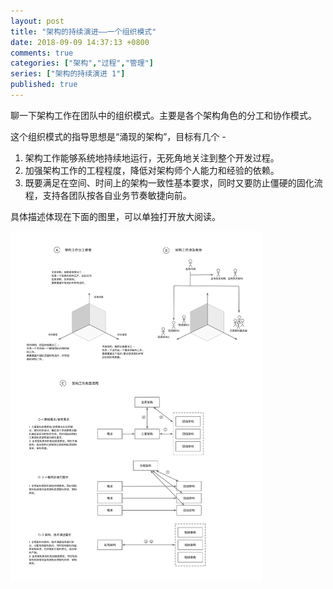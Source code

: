 ```yaml
---
layout: post
title: "架构的持续演进——一个组织模式"
date: 2018-09-09 14:37:13 +0800
comments: true
categories: ["架构","过程","管理"]
series: ["架构的持续演进 1"]
published: true
---
```


聊一下架构工作在团队中的组织模式。主要是各个架构角色的分工和协作模式。

<!-- more-->

这个组织模式的指导思想是“涌现的架构”，目标有几个 - 

1. 架构工作能够系统地持续地运行，无死角地关注到整个开发过程。
2. 加强架构工作的工程程度，降低对架构师个人能力和经验的依赖。
3. 既要满足在空间、时间上的架构一致性基本要求，同时又要防止僵硬的固化流程，支持各团队按各自业务节奏敏捷向前。

具体描述体现在下面的图里，可以单独打开放大阅读。

<img src="/images/work/work.png" width="80%"/>

